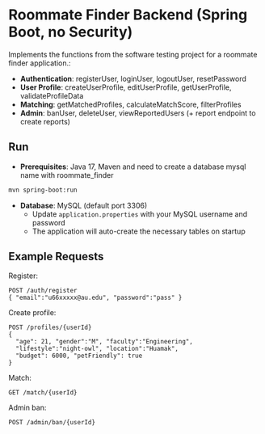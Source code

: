 # Roommate Finder Backend (Spring Boot, no Security)

Implements the functions from the software testing project for a roommate finder application.:

- **Authentication**: registerUser, loginUser, logoutUser, resetPassword
- **User Profile**: createUserProfile, editUserProfile, getUserProfile, validateProfileData
- **Matching**: getMatchedProfiles, calculateMatchScore, filterProfiles
- **Admin**: banUser, deleteUser, viewReportedUsers (+ report endpoint to create reports)

## Run
- **Prerequisites**: Java 17, Maven and need to create a database mysql name with roommate_finder

```bash
mvn spring-boot:run
```
- **Database**: MySQL (default port 3306)
  - Update `application.properties` with your MySQL username and password
  - The application will auto-create the necessary tables on startup

## Example Requests

Register:
```
POST /auth/register
{ "email":"u66xxxxx@au.edu", "password":"pass" }
```

Create profile:
```
POST /profiles/{userId}
{
  "age": 21, "gender":"M", "faculty":"Engineering",
  "lifestyle":"night-owl", "location":"Huamak",
  "budget": 6000, "petFriendly": true
}
```

Match:
```
GET /match/{userId}
```

Admin ban:
```
POST /admin/ban/{userId}
```
